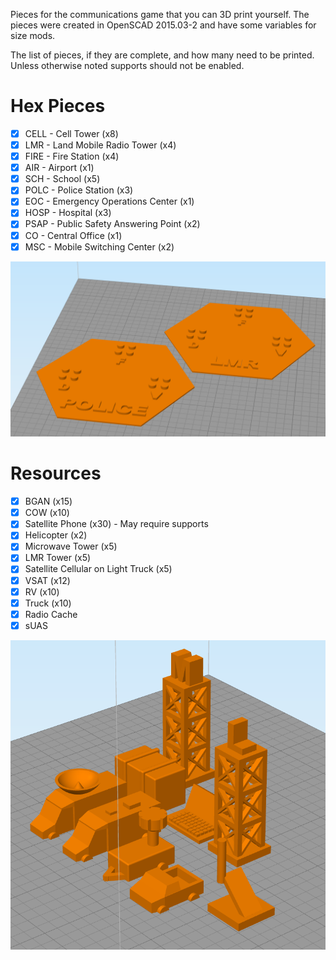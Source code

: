 Pieces for the communications game that you can 3D print yourself. The pieces
were created in OpenSCAD 2015.03-2 and have some variables for size mods.

The list of pieces, if they are complete, and how many need to be printed.
Unless otherwise noted supports should not be enabled.

# Hex Pieces
- [x] CELL - Cell Tower (x8)
- [x] LMR - Land Mobile Radio Tower (x4)
- [x] FIRE - Fire Station (x4)
- [x] AIR - Airport (x1)
- [x] SCH - School (x5)
- [x] POLC - Police Station (x3)
- [x] EOC - Emergency Operations Center (x1)
- [x] HOSP - Hospital (x3)
- [x] PSAP - Public Safety Answering Point (x2)
- [x] CO - Central Office (x1)
- [x] MSC - Mobile Switching Center (x2)

![alt Hex pieces sample image](images/hex.png)
# Resources
- [x] BGAN (x15)
- [x] COW (x10)
- [x] Satellite Phone (x30) - May require supports
- [x] Helicopter (x2)
- [x] Microwave Tower (x5)
- [x] LMR Tower (x5)
- [x] Satellite Cellular on Light Truck (x5)
- [x] VSAT (x12)
- [x] RV (x10)
- [x] Truck (x10)
- [x] Radio Cache
- [x] sUAS

![alt Resource pieces sample image](images/resources.png)